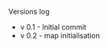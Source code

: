 Versions log

<ul>
    <li>v 0.1 - Initial commit</li>
    <li>v 0.2 - map initialisation</li>
</ul>